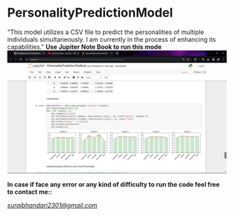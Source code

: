 # PersonalityPredictionModel
"This model utilizes a CSV file to predict the personalities of multiple individuals simultaneously. I am currently in the process of enhancing its capabilities."
**Use Jupiter Note Book to run this mode**
![alt text](https://github.com/SurajBhandari5110/PersonalityPredictionModel/blob/main/personality.jpg)


**In case if face any error or any kind of difficulty to run the code feel free to contact me::**

*surajbhandari2301@gmail.com*
